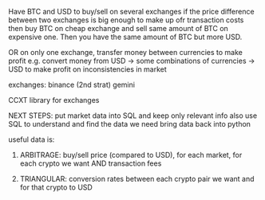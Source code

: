 Have BTC and USD to buy/sell on several exchanges
if the price difference between two exchanges is big enough to make up ofr transaction costs then buy BTC on cheap exchange and sell same amount of BTC on expensive one. Then you have the same amount of BTC but more USD.


OR on only one exchange, transfer money between currencies to make profit
	e.g. convert money from USD -> some combinations of currencies -> USD to make profit on inconsistencies in market



exchanges:
binance (2nd strat)
gemini

CCXT library for exchanges


NEXT STEPS:
put market data into SQL and keep only relevant info
also use SQL to understand and find the data we need
bring data back into python

useful data is:
1. ARBITRAGE: buy/sell price (compared to USD), for each market, for each crypto we want AND transaction fees

2. TRIANGULAR: conversion rates between each crypto pair we want and for that crypto to USD